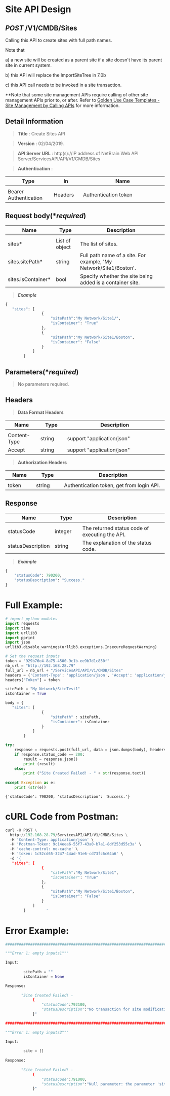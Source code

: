 
# Site API Design

## ***POST*** /V1/CMDB/Sites
Calling this API to create sites with full path names. 

Note that 

a) a new site will be created as a parent site if a site doesn't have its parent site in current system. 

b) this API will replace the ImportSiteTree in 7.0b 

c) this API call needs to be invoked in a site transaction.

**Note that some site management APIs require calling of other site management APIs prior to, or after.
Refer to [Golden Use Case Templates - Site Management by Calling APIs](https://github.com/NetBrainAPI/NetBrain-REST-API-R12/blob/main/Golden%20Use%20Case%20Templates/Sites%20Management%20by%20Calling%20APIs.md) for more information.

## Detail Information

> **Title** : Create Sites API<br>

> **Version** : 02/04/2019.

> **API Server URL** : http(s)://IP address of NetBrain Web API Server/ServicesAPI/API/V1/CMDB/Sites

> **Authentication** : 

|**Type**|**In**|**Name**|
|------|------|------|
|<img width=100/>|<img width=100/>|<img width=500/>|
|Bearer Authentication| Headers | Authentication token | 


## Request body(****required***)

|**Name**|**Type**|**Description**|
|------|------|------|
|<img width=100/>|<img width=100/>|<img width=500/>|
|sites* | List of object  | The list of sites.  |
|sites.sitePath* | string  | Full path name of a site. For example, 'My Network/Site1/Boston'.  |
|sites.isContainer* | bool  | Specify whether the site being added is a container site.  |

> ***Example***


```python
{
   "sites": [
                {
                    "sitePath":"My Network/Site1/",
                    "isContainer": "True"
                },
                {
                    "sitePath":"My Network/Site1/Boston",
                    "isContainer": "False"
                }
            ]
        }         
```

## Parameters(****required***)

>No parameters required.

## Headers

> **Data Format Headers**

|**Name**|**Type**|**Description**|
|------|------|------|
|<img width=100/>|<img width=100/>|<img width=500/>|
| Content-Type | string  | support "application/json" |
| Accept | string  | support "application/json" |

> **Authorization Headers**

|**Name**|**Type**|**Description**|
|------|------|------|
|<img width=100/>|<img width=100/>|<img width=500/>|
| token | string  | Authentication token, get from login API. |

## Response

|**Name**|**Type**|**Description**|
|------|------|------|
|<img width=100/>|<img width=100/>|<img width=500/>|
|statusCode| integer | The returned status code of executing the API.  |
|statusDescription| string | The explanation of the status code.  |

> ***Example***



```python
{
    "statusCode": 790200,
    "statusDescription": "Success."
}
```

# Full Example:


```python
# import python modules 
import requests
import time
import urllib3
import pprint
import json
urllib3.disable_warnings(urllib3.exceptions.InsecureRequestWarning)

# Set the request inputs
token = "929b76e4-8a75-4500-9c1b-ee9b7d1c850f"
nb_url = "http://192.168.28.79"
full_url = nb_url + "/ServicesAPI/API/V1/CMDB/Sites"
headers = {'Content-Type': 'application/json', 'Accept': 'application/json'}
headers["Token"] = token

sitePath = "My Network/SiteTest1"
isContainer = True

body = {
   "sites": [
                {
                    "sitePath" : sitePath,
                    "isContainer": isContainer
                }
            ]
        }         

try:
    response = requests.post(full_url, data = json.dumps(body), headers = headers, verify = False)
    if response.status_code == 200:
        result = response.json()
        print (result)
    else:
        print ("Site Created Failed! - " + str(response.text))
    
except Exception as e:
    print (str(e)) 
```

    {'statusCode': 790200, 'statusDescription': 'Success.'}
    

# cURL Code from Postman: 


```python
curl -X POST \
  http://192.168.28.79/ServicesAPI/API/V1/CMDB/Sites \
  -H 'Content-Type: application/json' \
  -H 'Postman-Token: 9c14eea6-55f7-43a0-b7a1-8df253d55c3a' \
  -H 'cache-control: no-cache' \
  -H 'token: 1c52cd65-3247-44ad-91e6-cd73fc6c64a6' \
  -d '{
   "sites": [
                {
                    "sitePath":"My Network/Site1",
                    "isContainer": "True"
                },
                {
                    "sitePath":"My Network/Site1/Boston",
                    "isContainer": "False"
                }
            ]
        }         '
```

# Error Example:


```python
###################################################################################################################    

"""Error 1: empty inputs1"""

Input:
        
        sitePath = ""
        isContainer = None

Response:
    
       "Site Created Failed! - 
            {
                "statusCode":792100,
                "statusDescription":"No transaction for site modification opertaion" # I don't very understand this error.
            }"

###################################################################################################################    

"""Error 1: empty inputs2"""

Input:
        
        site = []
        
Response:
    
       "Site Created Failed! - 
            {
                "statusCode":791000,
                "statusDescription":"Null parameter: the parameter 'sites' cannot be null."
            }"


```

